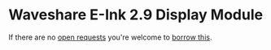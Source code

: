 # Waveshare E-Ink 2.9 Display Module
If there are no [open requests](../../../../issues?q=is%3Aissue+is%3Aopen+%22Waveshare+E-Ink+2.9+Display+Module%22+in%3Atitle) you're welcome to [borrow this](../../../../issues/new?title=Borrow+request+for+Waveshare+E-Ink+2.9+Display+Module&body=1+piece+of+%5Bthis%5D%28..%2Fblob%2Fmain%2F.%2FHardware%2FDisplays%2FWaveshare_E-Ink_2.9_Display_Module.md%29+for+~2+weeks.).